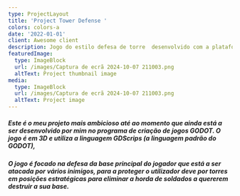 ```yaml
---
type: ProjectLayout
title: 'Project Tower Defense '
colors: colors-a
date: '2022-01-01'
client: Awesome client
description: Jogo do estilo defesa de torre  desenvolvido com a plataforma GODOT.
featuredImage:
  type: ImageBlock
  url: /images/Captura de ecrã 2024-10-07 211003.png
  altText: Project thumbnail image
media:
  type: ImageBlock
  url: /images/Captura de ecrã 2024-10-07 211003.png
  altText: Project image
---
```

##### Este é o meu projeto mais ambicioso até ao momento que ainda está a ser desenvolvido por mim no programa de criação de jogos GODOT. O jogo é em 3D e utiliza a linguagem GDScrips (a linguagem padrão do GODOT),

##### O jogo é focado na defesa da base principal do jogador que está a ser atacada por vários inimigos, para a proteger o utilizador deve por torres em posições estratégicas para eliminar a horda de soldados a quererem destruir a sua base.


